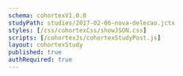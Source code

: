 ```yaml
--- 
schema: cohortexV1.0.0 
studyPath: studies/2017-02-06-nova-delecao.jctx
styles: [/css/cohortexCss/showJSON.css] 
scripts: [/cohortexJs/cohortexStudyPost.js] 
layout: cohortexStudy 
published: true 
authRequired: true 
--- 
```

